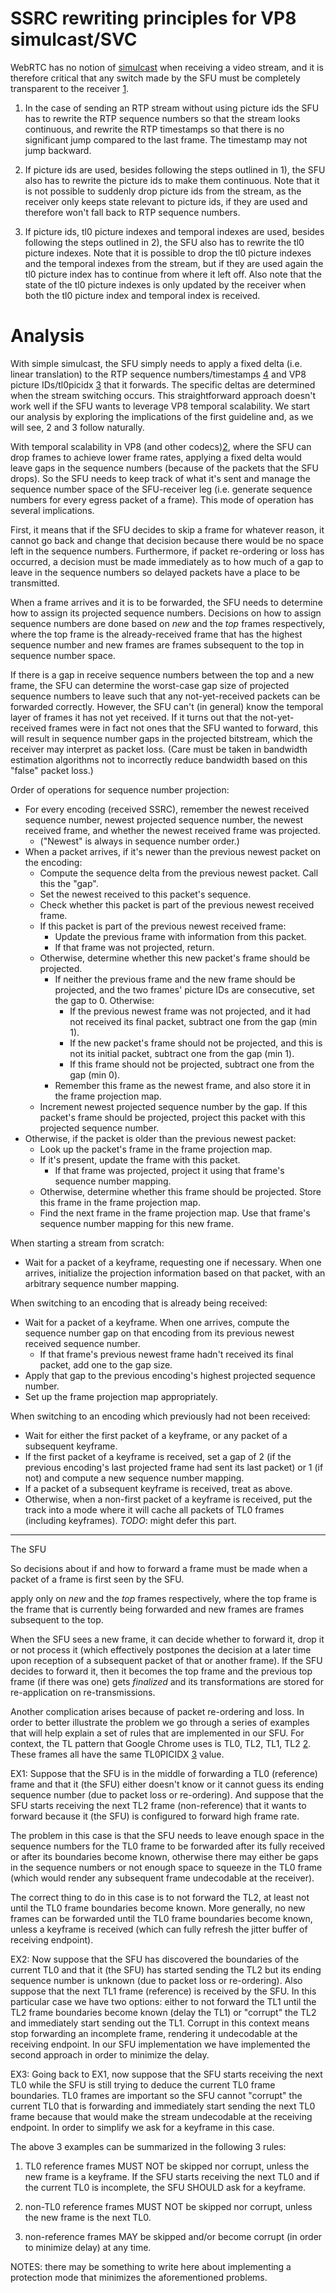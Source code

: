 # SSRC rewriting principles for VP8 simulcast/SVC

WebRTC has no notion of [simulcast][simulcast] when receiving a video stream,
and it is therefore critical that any switch made by the SFU must be completely
transparent to the receiver [1].

1) In the case of sending an RTP stream without using picture ids the SFU has
to rewrite the RTP sequence numbers so that the stream looks continuous, and
rewrite the RTP timestamps so that there is no significant jump compared to the
last frame. The timestamp may not jump backward.

2) If picture ids are used, besides following the steps outlined in 1), the SFU
also has to rewrite the picture ids to make them continuous. Note that it is
not possible to suddenly drop picture ids from the stream, as the receiver only
keeps state relevant to picture ids, if they are used and therefore won't fall
back to RTP sequence numbers.

3) If picture ids, tl0 picture indexes and temporal indexes are used, besides
following the steps outlined in 2), the SFU also has to rewrite the tl0 picture
indexes. Note that it is possible to drop the tl0 picture indexes and the
temporal indexes from the stream, but if they are used again the tl0 picture
index has to continue from where it left off. Also note that the state of the
tl0 picture indexes is only updated by the receiver when both the tl0 picture
index and temporal index is received.

# Analysis

With simple simulcast, the SFU simply needs to apply a fixed delta (i.e. linear
translation) to the RTP sequence numbers/timestamps [4] and VP8 
picture IDs/tl0picidx [3] that it forwards. The specific deltas are determined 
when the stream switching occurs. This straightforward approach doesn't work 
well if the SFU wants to leverage VP8 temporal scalability. We start our 
analysis by exploring the implications of the first guideline and, as we will 
see, 2 and 3 follow naturally.

With temporal scalability in VP8 (and other codecs)[2], where the SFU can drop frames to achieve
lower frame rates, applying a fixed delta would leave gaps in the sequence
numbers (because of the packets that the SFU drops). So the SFU needs to keep
track of what it's sent and manage the sequence number space of the
SFU-receiver leg (i.e. generate sequence numbers for every egress packet of a
frame). This mode of operation has several implications.

First, it means that if the SFU decides to skip a frame for whatever reason,
it cannot go back and change that decision because there would be no space left
in the sequence numbers.  Furthermore, if packet re-ordering or loss has occurred,
a decision must be made immediately as to how much of a gap to leave in the
sequence numbers so delayed packets have a place to be transmitted.

When a frame arrives and it is to be forwarded, the SFU needs to determine how to
assign its projected sequence numbers.  Decisions on how to assign sequence numbers
are done based on _new_ and the _top_ frames respectively, where the top frame is the
already-received frame that has the highest sequence number and new frames are frames
subsequent to the top in sequence number space.

If there is a gap in receive sequence numbers between the top and a new frame,
the SFU can determine the worst-case gap size of projected sequence numbers to
leave such that any not-yet-received packets can be forwarded correctly.
However, the SFU can't (in general) know the temporal layer of frames it has
not yet received. If it turns out that the not-yet-received frames were in fact
not ones that the SFU wanted to forward, this will result in sequence number
gaps in the projected bitstream, which the receiver may interpret as packet
loss.  (Care must be taken in bandwidth estimation algorithms not to incorrectly
reduce bandwidth based on this "false" packet loss.)

Order of operations for sequence number projection:
* For every encoding (received SSRC), remember the newest received sequence number,
  newest projected sequence number, the newest received frame, and whether
  the newest received frame was projected.
    + ("Newest" is always in sequence number order.)
* When a packet arrives, if it's newer than the previous newest packet on the encoding:
    + Compute the sequence delta from the previous newest packet.  Call this the "gap".
    + Set the newest received to this packet's sequence.
    + Check whether this packet is part of the previous newest received frame.
    + If this packet is part of the previous newest received frame:
        + Update the previous frame with information from this packet.
        + If that frame was not projected, return.
    + Otherwise, determine whether this new packet's frame should be projected.
       + If neither the previous frame and the new frame should be projected,
         and the two frames' picture IDs are consecutive, set the gap to 0.  Otherwise:
           + If the previous newest frame was not projected, and it had not received
        its final packet, subtract one from the gap (min 1).
           + If the new packet's frame should not be projected, and this is not its initial
        packet, subtract one from the gap (min 1).
           + If this frame should not be projected, subtract one from the gap (min 0).
       + Remember this frame as the newest frame, and also store it in the frame
         projection map.
    + Increment newest projected sequence number by the gap.  If this packet's frame
      should be projected, project this packet with this projected sequence number.
* Otherwise, if the packet is older than the previous newest packet:
    + Look up the packet's frame in the frame projection map.
    + If it's present, update the frame with this packet.
        + If that frame was projected, project it using that frame's sequence number mapping.
    + Otherwise, determine whether this frame should be projected.  Store this frame
      in the frame projection map.
    + Find the next frame in the frame projection map.  Use that frame's
      sequence number mapping for this new frame.
  
When starting a stream from scratch:
* Wait for a packet of a keyframe, requesting one if necessary.  When one arrives,
  initialize the projection information based on that packet, with an arbitrary
  sequence number mapping.
  
When switching to an encoding that is already being received:
* Wait for a packet of a keyframe.  When one arrives, compute the sequence number
  gap on that encoding from its previous newest received sequence number.
    + If that frame's previous newest frame hadn't received its final packet,
      add one to the gap size.
* Apply that gap to the previous encoding's highest projected sequence number.
* Set up the frame projection map appropriately.

When switching to an encoding which previously had not been received:
* Wait for either the first packet of a keyframe, or any packet of a subsequent keyframe.
* If the first packet of a keyframe is received, set a gap of 2 (if the previous
  encoding's last projected frame had sent its last packet) or 1 (if not) and compute
  a new sequence number mapping.
* If a packet of a subsequent keyframe is received, treat as above.
* Otherwise, when a non-first packet of a keyframe is received, put the track into
  a mode where it will cache all packets of TL0 frames (including keyframes).
  *TODO*: might defer this part.

-----

The SFU 

So decisions about if and how to forward a frame must be made
when a packet of a frame is first seen by the SFU.

apply
only on _new_ and the _top_ frames respectively, where the top frame is the
frame that is currently being forwarded and new frames are frames subsequent to
the top.

When the SFU sees a new frame, it can decide whether to forward it, drop it or
not process it (which effectively postpones the decision at a later time upon
reception of a subsequent packet of that or another frame). If the SFU decides to forward
it, then it becomes the top frame and the previous top frame (if there was one)
gets _finalized_ and its transformations are stored for re-application on
re-transmissions.

Another complication arises because of packet re-ordering and loss. In order to
better illustrate the problem we go through a series of examples that will help
explain a set of rules that are implemented in our SFU. For context, the TL
pattern that Google Chrome uses is TL0, TL2, TL1, TL2 [2]. These frames all have
the same TL0PICIDX [3] value.
  
EX1: Suppose that the SFU is in the middle of forwarding a TL0 (reference)
frame and that it (the SFU) either doesn't know or it cannot guess its ending
sequence number (due to packet loss or re-ordering). And suppose that the SFU
starts receiving the next TL2 frame (non-reference) that it wants to forward
because it (the SFU) is configured to forward high frame rate.
  
The problem in this case is that the SFU needs to leave enough space in the
sequence numbers for the TL0 frame to be forwarded after its fully received or
after its boundaries become known, otherwise there may either be gaps in the
sequence numbers or not enough space to squeeze in the TL0 frame (which would
render any subsequent frame undecodable at the receiver).
  
The correct thing to do in this case is to not forward the TL2, at least not
until the TL0 frame boundaries become known. More generally, no new frames can
be forwarded until the TL0 frame boundaries become known, unless a keyframe is
received (which can fully refresh the jitter buffer of receiving endpoint). 

EX2: Now suppose that the SFU has discovered the boundaries of the current
TL0 and that it (the SFU) has started sending the TL2 but its ending sequence
number is unknown (due to packet loss or re-ordering). Also suppose that the
next TL1 frame (reference) is received by the SFU. In this particular case we
have two options: either to not forward the TL1 until the TL2 frame boundaries
become known (delay the TL1) or "corrupt" the TL2 and immediately start sending
out the TL1. Corrupt in this context means stop forwarding an incomplete frame,
rendering it undecodable at the receiving endpoint. In our SFU implementation
we have implemented the second approach in order to minimize the delay. 

EX3: Going back to EX1, now suppose that the SFU starts receiving the next TL0
while the SFU is still trying to deduce the current TL0 frame boundaries. TL0
frames are important so the SFU cannot "corrupt" the current TL0 that is
forwarding and immediately start sending the next TL0 frame because that would
make the stream undecodable at the receiving endpoint. In order to simplify we
ask for a keyframe in this case.

The above 3 examples can be summarized in the following 3 rules:

1) TL0 reference frames MUST NOT be skipped nor corrupt, unless the new frame
is a keyframe. If the SFU starts receiving the next TL0 and if the current TL0
is incomplete, the SFU SHOULD ask for a keyframe.

2) non-TL0 reference frames MUST NOT be skipped nor corrupt, unless the new 
frame is the next TL0.

3) non-reference frames MAY be skipped and/or become corrupt (in order to
minimize delay) at any time.

NOTES: there may be something to write here about implementing a protection
mode that minimizes the aforementioned problems.

[simulcast]: https://ieeexplore.ieee.org/abstract/document/7992929
[1]: https://groups.google.com/d/topic/discuss-webrtc/gik2VH4hUjk/discussion
[2]: https://webrtchacks.com/sfu-simulcast/
[3]: https://tools.ietf.org/html/rfc7741
[4]: https://tools.ietf.org/html/rfc3550


